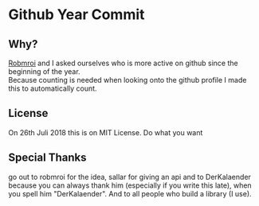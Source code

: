 # Github Year Commit
## Why?
<a href="https://github.com/robmroi03">Robmroi</a> and I asked ourselves who is more active on github since the beginning of the year.<br>
Because counting is needed when looking onto the github profile I made this to automatically count.
## License
On 26th Juli 2018 this is on MIT License.
Do what you want
## Special Thanks
go out to robmroi for the idea, sallar for giving an api and to DerKalaender because you can always thank him (especially if you write this late), when you spell him "DerKalaender".
And to all people who build a library (I use).